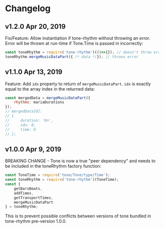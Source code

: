 # Changelog

## v1.2.0 Apr 20, 2019

Fix/Feature: Allow instantiation if tone-rhythm without throwing an error. Error will be thrown at run-time if Tone.Time is passed in incorrectly:

```js
const toneRhythm = require('tone-rhythm')(()=>{}); // doesn't throw error
toneRhythm.mergeMusicDataPart({ /* data */}); // throws error
```

## v1.1.0 Apr 13, 2019

Feature: Add `idx` property to return of `mergeMusicDataPart`. `idx` is exactly equal to the array index in the returned data:

```js
const mergedData = mergeMusicDataPart({
    rhythms: mariaDurations
});
// mergedData[0]:
// {
//     duration: '8n',
//     idx: 0,
//     time: 0
// };
```

## v1.0.0 Apr 9, 2019

BREAKING CHANGE - Tone is now a true "peer dependency" and needs to be included in the toneRhythm factory function:

```js
const ToneTime = require('tone/Tone/type/Time');
const toneRhythm = require('tone-rhythm')(ToneTime);
const {
    getBarsBeats,
    addTimes,
    getTransportTimes,
    mergeMusicDataPart
} = toneRhythm;
```

This is to prevent possible conflicts between versions of tone bundled in tone-rhythm pre-version 1.0.0.
